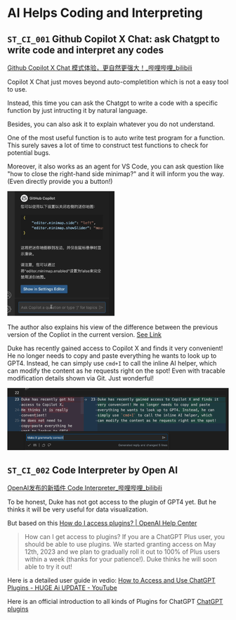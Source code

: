 # AI Helps Coding and Interpreting



## `ST_CI_001` Github Copilot X Chat: ask Chatgpt to write code and interpret any codes

[Github Copilot X Chat 模式体验，更自然更强大！_哔哩哔哩_bilibili](https://www.bilibili.com/video/BV1UV4y1S7Gi/?spm_id_from=333.999.0.0&vd_source=57ac3ae5415445af2ffe1e61e1722d73)

Copilot X Chat just moves beyond auto-completition which is not a easy tool to use.

Instead, this time you can ask the Chatgpt to write a code with a specific function by just intructing it by natural language.

Besides, you can also ask it to explain whatever you do not understand.

One of the most useful function is to auto write test program for a function. This surely saves a lot of time to construct test functions to check for potential bugs.

Moreover, it also works as an agent for VS Code, you can ask question like "how to close the right-hand side minimap?" and it will inform you the way. (Even directly provide you a button!)

<img src="./AI Helps Coding and Interpreting.assets/image-20230430095023177.png" alt="image-20230430095023177" style="zoom:67%;" />

The author also explains his view of the difference between the previous version of the Copliot in the current version. [See Link](https://www.bilibili.com/video/BV1UV4y1S7Gi?t=336.1)

Duke has recently gained access to Copilot X and finds it very convenient! He no longer needs to copy and paste everything he wants to look up to GPT4. Instead, he can simply use `cmd+I` to call the inline AI helper, which can modify the content as he requests right on the spot!
Even with tracable modification details shown via Git.
Just wonderful!

<img src="./AI Helps Coding and Interpreting.assets/image-20230514095429364.png" alt="image-20230514095429364" style="zoom:67%;" />

## `ST_CI_002` Code Interpreter by Open AI

[OpenAI发布的新插件 Code Interpreter_哔哩哔哩_bilibili](https://www.bilibili.com/video/BV1ZL41187BQ/?spm_id_from=333.999.0.0&vd_source=57ac3ae5415445af2ffe1e61e1722d73)

To be honest, Duke has not got access to the plugin of GPT4 yet.
But he thinks it will be very useful for data visualization.

But based on this [How do I access plugins? | OpenAI Help Center](https://help.openai.com/en/articles/7183286-how-do-i-access-plugins)
> How can I get access to plugins?
> If you are a ChatGPT Plus user, you should be able to use plugins. We started granting access on May 12th, 2023 and we plan to gradually roll it out to 100% of Plus users within a week (thanks for your patience!).
Duke thinks he will soon able to try it out!

Here is a detailed user guide in vedio: [How to Access and Use ChatGPT Plugins - HUGE Ai UPDATE - YouTube](https://www.youtube.com/watch?v=mDRrhlB19XU)

Here is an official introduction to all kinds of Plugins for ChatGPT [ChatGPT plugins](https://openai.com/blog/chatgpt-plugins)

